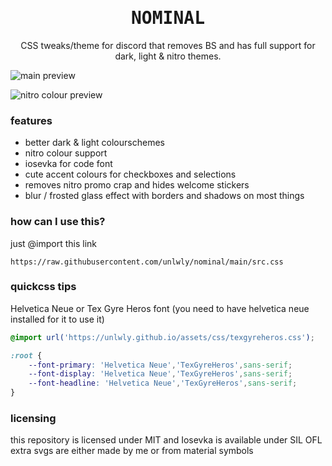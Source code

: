 <div align="center">

# <samp>NOMINAL</samp>

CSS tweaks/theme for discord that removes BS and has full support for dark, light & nitro themes.

</div>

![main preview](https://user-images.githubusercontent.com/76652465/219852562-b4d161d7-5b01-472f-ab29-2dce857ddf7d.png)

![nitro colour preview](https://user-images.githubusercontent.com/76652465/219852570-574c7fd7-fd19-43aa-9aa9-04aa91ba7b18.png)

### features

- better dark & light colourschemes
- nitro colour support
- iosevka for code font
- cute accent colours for checkboxes and selections
- removes nitro promo crap and hides welcome stickers
- blur / frosted glass effect with borders and shadows on most things

### how can I use this?

just @import this link

```
https://raw.githubusercontent.com/unlwly/nominal/main/src.css
```

### quickcss tips

Helvetica Neue or Tex Gyre Heros font
(you need to have helvetica neue installed for it to use it)
```css
@import url('https://unlwly.github.io/assets/css/texgyreheros.css');

:root {
    --font-primary: 'Helvetica Neue','TexGyreHeros',sans-serif;
    --font-display: 'Helvetica Neue','TexGyreHeros',sans-serif;
    --font-headline: 'Helvetica Neue','TexGyreHeros',sans-serif;
}
```

### licensing

this repository is licensed under MIT and Iosevka is available under SIL OFL  
extra svgs are either made by me or from material symbols

